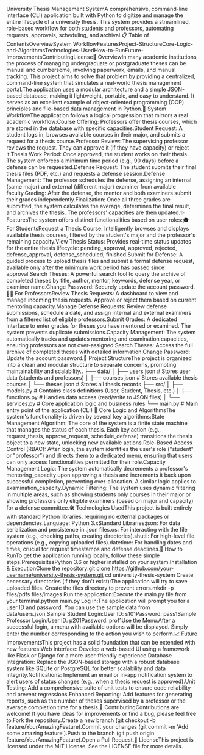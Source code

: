 University Thesis Management SystemA comprehensive, command-line interface (CLI) application built with Python to digitize and manage the entire lifecycle of a university thesis. This system provides a streamlined, role-based workflow for both students and professors, automating requests, approvals, scheduling, and archival.📋 Table of ContentsOverviewSystem WorkflowFeaturesProject-StructureCore-Logic-and-AlgorithmsTechnologies-UsedHow-to-RunFuture-ImprovementsContributingLicense📜 OverviewIn many academic institutions, the process of managing undergraduate or postgraduate theses can be manual and cumbersome, involving paperwork, emails, and manual tracking. This project aims to solve that problem by providing a centralized, command-line system that simulates a real-world thesis management portal.The application uses a modular architecture and a simple JSON-based database, making it lightweight, portable, and easy to understand. It serves as an excellent example of object-oriented programming (OOP) principles and file-based data management in Python.🔄 System WorkflowThe application follows a logical progression that mirrors a real academic workflow:Course Offering: Professors offer thesis courses, which are stored in the database with specific capacities.Student Request: A student logs in, browses available courses in their major, and submits a request for a thesis course.Professor Review: The supervising professor reviews the request. They can approve it (if they have capacity) or reject it.Thesis Work Period: Once approved, the student works on their thesis. The system enforces a minimum time period (e.g., 90 days) before a defense can be requested.Defense Request: The student submits their final thesis files (PDF, etc.) and requests a defense session.Defense Management: The professor schedules the defense, assigning an internal (same major) and external (different major) examiner from available faculty.Grading: After the defense, the mentor and both examiners submit their grades independently.Finalization: Once all three grades are submitted, the system calculates the average, determines the final result, and archives the thesis. The professors' capacities are then updated.✨ FeaturesThe system offers distinct functionalities based on user roles:🎓 For StudentsRequest a Thesis Course: Intelligently browses and displays available thesis courses, filtered by the student's major and the professor's remaining capacity.View Thesis Status: Provides real-time status updates for the entire thesis lifecycle: pending_approval, approved, rejected, defense_approval, defense_scheduled, finished.Submit for Defense: A guided process to upload thesis files and submit a formal defense request, available only after the minimum work period has passed since approval.Search Theses: A powerful search tool to query the archive of completed theses by title, author, mentor, keywords, defense year, or examiner name.Change Password: Securely update the account password.👨‍🏫 For ProfessorsReview Thesis Requests: A dashboard to view and manage incoming thesis requests. Approve or reject them based on current mentoring capacity.Manage Defense Requests: Review defense submissions, schedule a date, and assign internal and external examiners from a filtered list of eligible professors.Submit Grades: A dedicated interface to enter grades for theses you have mentored or examined. The system prevents duplicate submissions.Capacity Management: The system automatically tracks and updates mentoring and examination capacities, ensuring professors are not over-assigned.Search Theses: Access the full archive of completed theses with detailed information.Change Password: Update the account password.📂 Project StructureThe project is organized into a clean and modular structure to separate concerns, promoting maintainability and scalability..
├── data/
│   ├── users.json         # Stores user data (students and professors)
│   ├── courses.json       # Stores available thesis courses
│   └── theses.json        # Stores all thesis records
├── src/
│   ├── models.py          # Contains class definitions (User, Student, Thesis, etc.)
│   ├── functions.py       # Handles data access (read/write to JSON files)
│   └── services.py        # Core application logic and business rules
└── main.py                # Main entry point of the application (CLI)
🧠 Core Logic and AlgorithmsThe system's functionality is driven by several key algorithms:State Management Algorithm: The core of the system is a finite state machine that manages the status of each thesis. Each key action (e.g., request_thesis, approve_request, schedule_defense) transitions the thesis object to a new state, unlocking new available actions.Role-Based Access Control (RBAC): After login, the system identifies the user's role ("student" or "professor") and directs them to a dedicated menu, ensuring that users can only access functionalities permitted for their role.Capacity Management Logic: The system automatically decrements a professor's mentoring_capacity upon approving a thesis and increments it back upon successful completion, preventing over-allocation. A similar logic applies to examination_capacity.Dynamic Filtering: The system uses dynamic filtering in multiple areas, such as showing students only courses in their major or showing professors only eligible examiners (based on major and capacity) for a defense committee.🛠️ Technologies UsedThis project is built entirely with standard Python libraries, requiring no external packages or dependencies.Language: Python 3.xStandard Libraries:json: For data serialization and persistence in .json files.os: For interacting with the file system (e.g., checking paths, creating directories).shutil: For high-level file operations (e.g., copying uploaded files).datetime: For handling dates and times, crucial for request timestamps and defense deadlines.🚀 How to RunTo get the application running locally, follow these simple steps.PrerequisitesPython 3.6 or higher installed on your system.Installation & ExecutionClone the repository:git clone https://github.com/your-username/university-thesis-system.git
cd university-thesis-system
Create necessary directories (if they don't exist):The application will try to save uploaded files. Create the files directory to prevent errors.mkdir -p files/pdfs files/images
Run the application:Execute the main.py file from your terminal.python main.py
Log in:The application will prompt you for a user ID and password. You can use the sample data from data/users.json.Sample Student Login:User ID: s101Password: pass1Sample Professor Login:User ID: p201Password: prof1Use the Menu:After a successful login, a menu with available options will be displayed. Simply enter the number corresponding to the action you wish to perform.📈 Future ImprovementsThis project has a solid foundation that can be extended with new features:Web Interface: Develop a web-based UI using a framework like Flask or Django for a more user-friendly experience.Database Integration: Replace the JSON-based storage with a robust database system like SQLite or PostgreSQL for better scalability and data integrity.Notifications: Implement an email or in-app notification system to alert users of status changes (e.g., when a thesis request is approved).Unit Testing: Add a comprehensive suite of unit tests to ensure code reliability and prevent regressions.Enhanced Reporting: Add features for generating reports, such as the number of theses supervised by a professor or the average completion time for a thesis.🤝 ContributingContributions are welcome! If you have ideas for improvements or find a bug, please feel free to:Fork the repository.Create a new branch (git checkout -b feature/YourAmazingFeature).Commit your changes (git commit -m 'Add some amazing feature').Push to the branch (git push origin feature/YourAmazingFeature).Open a Pull Request.📄 LicenseThis project is licensed under the MIT License. See the LICENSE file for more details.
